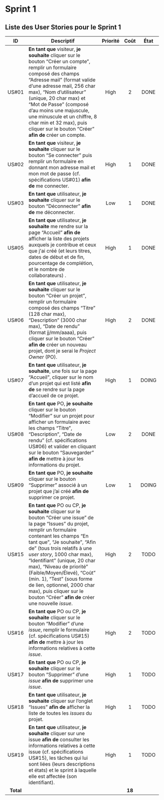 # Sprint 1
## Liste des User Stories pour le Sprint 1

| ID | Descriptif | Priorité | Coût | État |
| :-: | -- | :-: | :-: | :-: |
| US#01 | **En tant que** visiteur, **je souhaite** cliquer sur le bouton “Créer un compte”, remplir un formulaire composé des champs “Adresse mail” (format valide d’une adresse mail, 256 char max), “Nom d’utilisateur” (unique, 20 char max) et “Mot de Passe” (composé d’au moins une majuscule, une minuscule et un chiffre, 8 char min et 32 max), puis cliquer sur le bouton “Créer” **afin de** créer un compte. | High | 2 | DONE |
| US#02 | **En tant que** visiteur, **je souhaite** cliquer sur le bouton “Se connecter” puis remplir un formulaire en donnant mon adresse mail et mon mot de passe (cf. spécifications US#01) **afin de** me connecter. | High | 1 | DONE |
| US#03 | **En tant que** utilisateur, **je souhaite** cliquer sur le bouton “Déconnecter” **afin de** me déconnecter. | Low | 1 | DONE |
| US#05 | **En tant que** utilisateur, **je souhaite** me rendre sur la page “Accueil” **afin de** afficher la liste des projets auxquels je contribue et ceux que j'ai créé (et leurs titres, dates de début et de fin, pourcentage de complétion, et le nombre de collaborateurs) . | High | 1 | DONE |
| US#06 | **En tant que** utilisateur, **je souhaite** cliquer sur le bouton “Créer un projet”, remplir un formulaire composé des champs “Titre” (128 char max), “Description” (3000 char max), “Date de rendu” (format jj/mm/aaaa), puis cliquer sur le bouton “Créer” **afin de** créer un nouveau projet, dont je serai le *Project Owner* (PO). | High | 2 | DONE |
| US#07 | **En tant que** utilisateur, **je souhaite**, une fois sur la page “Accueil”, cliquer sur le nom d’un projet qui est listé **afin de** se rendre sur la page d’accueil de ce projet. | High | 1 | DOING |
| US#08 | **En tant que** PO, **je souhaite** cliquer sur le bouton “Modifier” sur un projet pour afficher un formulaire avec les champs “Titre”, “Description”, “Date de rendu” (cf. spécifications US#06) et valider en cliquant sur le bouton “Sauvegarder” **afin de** mettre à jour les informations du projet. | Low | 2 | DONE |
| US#09 | **En tant que** PO, **je souhaite** cliquer sur le bouton “Supprimer” associé à un projet que j’ai créé **afin de** supprimer ce projet. | Low | 1 | DOING |
| US#15 | **En tant que** PO ou CP, **je souhaite** cliquer sur le bouton “Créer une issue” de la page “Issues” du projet, remplir un formulaire contenant les champs “En tant que”, “Je souhaite”, “Afin de” (tous trois relatifs à une *user story*, 1000 char max), “Identifiant” (unique, 20 char max), “Niveau de priorité” (Faible/Moyen/Élevé), “Coût” (min. 1), “Test” (sous forme de lien, optionnel, 2000 char max), puis cliquer sur le bouton “Créer” **afin de** créer une nouvelle *issue*. | High | 2 | TODO |
| US#16 | **En tant que** PO ou CP, **je souhaite** cliquer sur le bouton “Modifier” d’une *issue*, remplir le formulaire (cf. spécifications US#15) **afin de** mettre à jour les informations relatives à cette *issue*. | High | 2 | TODO |
| US#17 | **En tant que** PO ou CP, **je souhaite** cliquer sur le bouton “Supprimer” d’une *issue* **afin de** supprimer une *issue*. | High | 1 | TODO |
| US#18 | **En tant que** utilisateur, **je souhaite** cliquer sur l’onglet “Issues” **afin de** afficher la liste de toutes les *issues* du projet. | High | 1 | TODO |
| US#19 | **En tant que** utilisateur, **je souhaite** cliquer sur une issue **afin de** consulter les informations relatives à cette issue (cf. spécifications US#15), les tâches qui lui sont liées (leurs descriptions et états) et le sprint à laquelle elle est affectée (son identifiant). | High | 1 | TODO |
| **Total** | | | **18** | |
